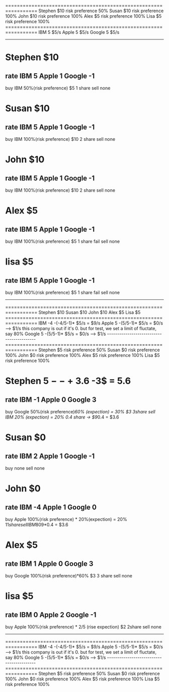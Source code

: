 <people>
=================================================================
Stephen $10     risk preference 50%
Susan   $10     risk preference 100%
John    $10     risk preference 100%
Alex    $5      risk preference 100%
Lisa    $5      risk preference 100%

<companies>
=================================================================
IBM     5      $5/s
Apple   5      $5/s
Google  5      $5/s

********************************************************************************************

Stephen     $10
=================================================================
rate    IBM     5
        Apple   1
        Google  -1
------------------------------------------
buy     IBM     50%(risk preference)    $5      1 share
sell    none

Susan       $10
=================================================================
rate    IBM     5
        Apple   1
        Google  -1
------------------------------------------
buy     IBM     100%(risk preference)    $10      2 share
sell    none

John        $10
=================================================================
rate    IBM     5
        Apple   1
        Google  -1
------------------------------------------
buy     IBM     100%(risk preference)    $10      2 share
sell    none

Alex        $5
=================================================================
rate    IBM     5
        Apple   1
        Google  -1
------------------------------------------
buy     IBM     100%(risk preference)    $5      1 share   fail
sell    none

lisa        $5
=================================================================
rate    IBM     5
        Apple   1
        Google  -1
------------------------------------------
buy     IBM     100%(risk preference)    $5      1 share   fail
sell    none

********************************************************************************************

<people>
=================================================================
Stephen $10
Susan   $10
John    $10
Alex    $5
Lisa    $5

<companies>
=================================================================
IBM     -4      -(-4/5-1)* $5/s = $9/s
Apple   5       -(5/5-1)* $5/s = $0/s  --> $1/s  this company is out if it's 0. but for test, we set a limit of fluctate, say 80%
Google  5       -(5/5-1)* $5/s = $0/s  --> $1/s
------------------------------------------

<people>
=================================================================
Stephen $5     risk preference 50%
Susan   $0     risk preference 100%
John    $0     risk preference 100%
Alex    $5      risk preference 100%
Lisa    $5      risk preference 100%

Stephen     $5  -- +3.6$ -3$ = 5.6
=================================================================
rate    IBM     -1
        Apple   0
        Google  3
------------------------------------------
buy     Google  50%(risk preference)*60% (expection) = 30%    $3    3share
sell    IBM     20% (expection) = 20%    0.4 share   -> $9*0.4 = $3.6


Susan       $0
=================================================================
rate    IBM     2
        Apple   1
        Google  -1
------------------------------------------
buy     none
sell    none

John        $0
=================================================================
rate    IBM     -4
        Apple   1
        Google  0
------------------------------------------
buy     Apple   100%(risk preference) * 20%(expection) = 20%      $1   1share
sell    IBM     80%(expections) = 80%     0.8 share   --->$9*0.4 = $3.6

Alex        $5
=================================================================
rate    IBM     1
        Apple   0
        Google  3
------------------------------------------
buy     Google     100%(risk preference)*60%    $3      3 share
sell    none

lisa        $5
=================================================================
rate    IBM     0
        Apple   2
        Google  -1
------------------------------------------
buy     Apple     100%(risk preference) * 2/5 (rise expection)    $2  2share
sell    none

********************************************************************************************

<companies>
=================================================================
IBM     -4      -(-4/5-1)* $5/s = $9/s
Apple   5       -(5/5-1)* $5/s = $0/s  --> $1/s  this company is out if it's 0. but for test, we set a limit of fluctate, say 80%
Google  5       -(5/5-1)* $5/s = $0/s  --> $1/s
------------------------------------------

<people>
=================================================================
Stephen $5     risk preference 50%
Susan   $0     risk preference 100%
John    $0     risk preference 100%
Alex    $5      risk preference 100%
Lisa    $5      risk preference 100%

